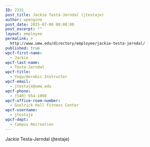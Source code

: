 ```yaml
---
ID: 2331
post_title: Jackie Testa-Jerndal (jtestaje)
author: wpengine
post_date: 2015-07-06 08:00:00
post_excerpt: ""
layout: employee
permalink: >
  http://www.umw.edu/directory/employee/jackie-testa-jerndal/
published: true
wpcf-first-name:
  - Jackie
wpcf-last-name:
  - Testa-Jerndal
wpcf-title:
  - Yoga/Aerobic Instructor
wpcf-email:
  - jtestaje@umw.edu
wpcf-phone:
  - (540) 654-1098
wpcf-office-room-number:
  - Goolrick Hall Fitness Center
wpcf-username:
  - jtestaje
wpcf-dept:
  - Campus Recreation
---
```

Jackie Testa-Jerndal (jtestaje)